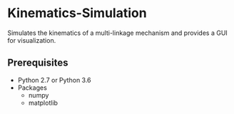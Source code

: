 # Kinematics-Simulation
Simulates the kinematics of a multi-linkage mechanism and provides a GUI for visualization.

## Prerequisites
* Python 2.7 or Python 3.6
* Packages
  * numpy
  * matplotlib
